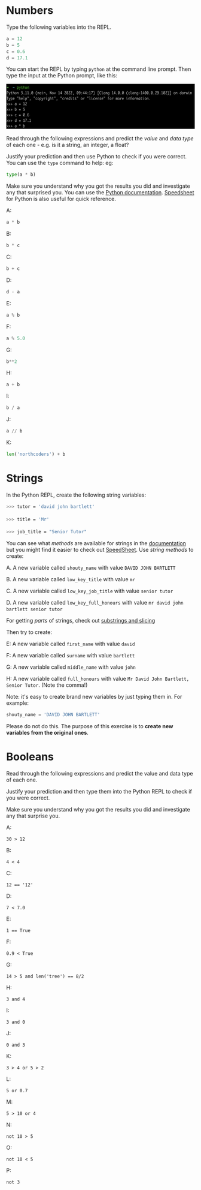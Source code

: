 # Numbers

Type the following variables into the REPL.

```python
a = 12
b = 5
c = 0.6
d = 17.1
```

You can start the REPL by typing `python` at the command line prompt. Then type the input at the Python prompt, like this:

<img src="img/repl.png" alt="" width=609 height=120 title="Python REPL"></img>

Read through the following expressions and predict the _value_ and _data type_ of each one - e.g. is it a string, an integer, a float?

Justify your prediction and then use Python to check if you were correct. You can use the `type` command to help: eg:

```python
type(a * b)
```

Make sure you understand why you got the results you did and investigate any that surprised you. You can use the [Python documentation](https://docs.python.org/3/).
[Speedsheet](https://speedsheet.io/s/python) for Python is also useful for quick reference.

A:

```python
a * b
```

B:

```python
b * c
```

C:

```python
b + c
```

D:

```python
d - a
```

E:

```python
a % b
```

F:

```python
a % 5.0
```

G:

```python
b**2
```

H:

```python
a + b
```

I:

```python
b / a
```

J:

```python
a // b
```

K:

```python
len('northcoders') + b
```

# Strings

In the Python REPL, create the following string variables:

```bash
>>> tutor = 'david john bartlett'

>>> title = 'Mr'

>>> job_title = "Senior Tutor"

```

You can see what _methods_ are available for strings in the [documentation](https://docs.python.org/3/library/stdtypes.html#text-sequence-type-str)
but you might find it easier to check out [SpeedSheet](https://speedsheet.io/s/python?q=strings-only#T7xJ). Use _string methods_ to create:

A. A new variable called `shouty_name` with value `DAVID JOHN BARTLETT`

B. A new variable called `low_key_title` with value `mr`

C. A new variable called `low_key_job_title` with value `senior tutor`

D. A new variable called `low_key_full_honours` with value `mr david john bartlett senior tutor`

For getting _parts_ of strings, check out [substrings and slicing](https://speedsheet.io/s/python?q=strings-only#nXRd)

Then try to create:

E: A new variable called `first_name` with value `david`

F: A new variable called `surname` with value `bartlett`

G: A new variable called `middle_name` with value `john`

H: A new variable called `full_honours` with value `Mr David John Bartlett, Senior Tutor`. (Note the comma!)

Note: it's easy to create brand new variables by just typing them in. For example:

```python
shouty_name = 'DAVID JOHN BARTLETT'
```

Please do not do this. The purpose of this exercise is to **create new variables from the original ones**.

# Booleans

Read through the following expressions and predict the value and data type of each one.

Justify your prediction and then type them into the Python REPL to check if you were correct.

Make sure you understand why you got the results you did and investigate any that surprise you.

A:

```
30 > 12
```

B:

```
4 < 4
```

C:

```
12 == '12'
```

D:

```
7 < 7.0
```

E:

```
1 == True
```

F:

```
0.9 < True
```

G:

```
14 > 5 and len('tree') == 8/2
```

H:

```
3 and 4
```

I:

```
3 and 0
```

J:

```
0 and 3
```

K:

```
3 > 4 or 5 > 2
```

L:

```
5 or 0.7
```

M:

```
5 > 10 or 4
```

N:

```
not 10 > 5
```

O:

```
not 10 < 5
```

P:

```
not 3
```
